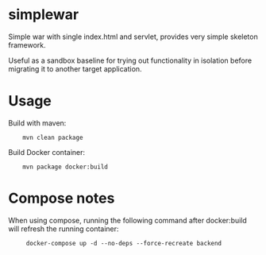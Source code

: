 # simplewar

Simple war with single index.html and servlet, provides very simple skeleton framework.

Useful as a sandbox baseline for trying out functionality in isolation before migrating it
to another target application.

# Usage

Build with maven:

        mvn clean package
        
Build Docker container:

        mvn package docker:build
        
# Compose notes

When using compose, running the following command after docker:build will refresh the running container:

         docker-compose up -d --no-deps --force-recreate backend
